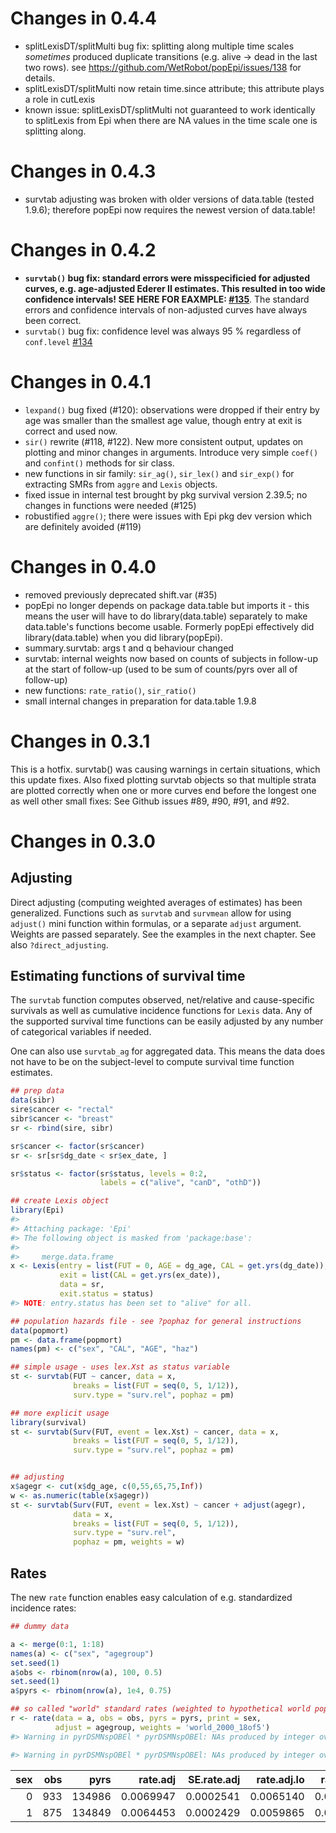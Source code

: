 Changes in 0.4.4
================

-   splitLexisDT/splitMulti bug fix: splitting along multiple time scales *sometimes* produced duplicate transitions (e.g. alive -&gt; dead in the last two rows). see <https://github.com/WetRobot/popEpi/issues/138> for details.
-   splitLexisDT/splitMulti now retain time.since attribute; this attribute plays a role in cutLexis
-   known issue: splitLexisDT/splitMulti not guaranteed to work identically to splitLexis from Epi when there are NA values in the time scale one is splitting along.

Changes in 0.4.3
================

-   survtab adjusting was broken with older versions of data.table (tested 1.9.6); therefore popEpi now requires the newest version of data.table!

Changes in 0.4.2
================

-   **`survtab()` bug fix: standard errors were misspecificied for adjusted curves, e.g. age-adjusted Ederer II estimates. This resulted in too wide confidence intervals! SEE HERE FOR EAXMPLE: [\#135](https://github.com/WetRobot/popEpi/issues/135)**. The standard errors and confidence intervals of non-adjusted curves have always been correct.
-   `survtab()` bug fix: confidence level was always 95 % regardless of `conf.level` [\#134](https://github.com/WetRobot/popEpi/issues/134)

Changes in 0.4.1
================

-   `lexpand()` bug fixed (\#120): observations were dropped if their entry by age was smaller than the smallest age value, though entry at exit is correct and used now.
-   `sir()` rewrite (\#118, \#122). New more consistent output, updates on plotting and minor changes in arguments. Introduce very simple `coef()` and `confint()` methods for sir class.
-   new functions in sir family: `sir_ag()`, `sir_lex()` and `sir_exp()` for extracting SMRs from `aggre` and `Lexis` objects.
-   fixed issue in internal test brought by pkg survival version 2.39.5; no changes in functions were needed (\#125)
-   robustified `aggre()`; there were issues with Epi pkg dev version which are definitely avoided (\#119)

Changes in 0.4.0
================

-   removed previously deprecated shift.var (\#35)
-   popEpi no longer depends on package data.table but imports it - this means the user will have to do library(data.table) separately to make data.table's functions become usable. Formerly popEpi effectively did library(data.table) when you did library(popEpi).
-   summary.survtab: args t and q behaviour changed
-   survtab: internal weights now based on counts of subjects in follow-up at the start of follow-up (used to be sum of counts/pyrs over all of follow-up)
-   new functions: `rate_ratio()`, `sir_ratio()`
-   small internal changes in preparation for data.table 1.9.8

Changes in 0.3.1
================

This is a hotfix. survtab() was causing warnings in certain situations, which this update fixes. Also fixed plotting survtab objects so that multiple strata are plotted correctly when one or more curves end before the longest one as well other small fixes: See Github issues \#89, \#90, \#91, and \#92.

Changes in 0.3.0
================

Adjusting
---------

Direct adjusting (computing weighted averages of estimates) has been generalized. Functions such as `survtab` and `survmean` allow for using `adjust()` mini function within formulas, or a separate `adjust` argument. Weights are passed separately. See the examples in the next chapter. See also `?direct_adjusting`.

Estimating functions of survival time
-------------------------------------

The `survtab` function computes observed, net/relative and cause-specific survivals as well as cumulative incidence functions for `Lexis` data. Any of the supported survival time functions can be easily adjusted by any number of categorical variables if needed.

One can also use `survtab_ag` for aggregated data. This means the data does not have to be on the subject-level to compute survival time function estimates.

``` r
## prep data
data(sibr)
sire$cancer <- "rectal"
sibr$cancer <- "breast"
sr <- rbind(sire, sibr)

sr$cancer <- factor(sr$cancer)
sr <- sr[sr$dg_date < sr$ex_date, ]

sr$status <- factor(sr$status, levels = 0:2, 
                    labels = c("alive", "canD", "othD"))

## create Lexis object
library(Epi)
#> 
#> Attaching package: 'Epi'
#> The following object is masked from 'package:base':
#> 
#>     merge.data.frame
x <- Lexis(entry = list(FUT = 0, AGE = dg_age, CAL = get.yrs(dg_date)), 
           exit = list(CAL = get.yrs(ex_date)), 
           data = sr,
           exit.status = status)
#> NOTE: entry.status has been set to "alive" for all.

## population hazards file - see ?pophaz for general instructions
data(popmort)
pm <- data.frame(popmort)
names(pm) <- c("sex", "CAL", "AGE", "haz")

## simple usage - uses lex.Xst as status variable
st <- survtab(FUT ~ cancer, data = x,
              breaks = list(FUT = seq(0, 5, 1/12)),
              surv.type = "surv.rel", pophaz = pm)

## more explicit usage
library(survival)
st <- survtab(Surv(FUT, event = lex.Xst) ~ cancer, data = x,
              breaks = list(FUT = seq(0, 5, 1/12)),
              surv.type = "surv.rel", pophaz = pm)


## adjusting
x$agegr <- cut(x$dg_age, c(0,55,65,75,Inf))
w <- as.numeric(table(x$agegr))
st <- survtab(Surv(FUT, event = lex.Xst) ~ cancer + adjust(agegr), 
              data = x,
              breaks = list(FUT = seq(0, 5, 1/12)),
              surv.type = "surv.rel", 
              pophaz = pm, weights = w)
```

Rates
-----

The new `rate` function enables easy calculation of e.g. standardized incidence rates:

``` r
## dummy data

a <- merge(0:1, 1:18)
names(a) <- c("sex", "agegroup")
set.seed(1)
a$obs <- rbinom(nrow(a), 100, 0.5)
set.seed(1)
a$pyrs <- rbinom(nrow(a), 1e4, 0.75)

## so called "world" standard rates (weighted to hypothetical world pop in 2000)
r <- rate(data = a, obs = obs, pyrs = pyrs, print = sex, 
          adjust = agegroup, weights = 'world_2000_18of5')
#> Warning in pyrDSMNspOBEl * pyrDSMNspOBEl: NAs produced by integer overflow

#> Warning in pyrDSMNspOBEl * pyrDSMNspOBEl: NAs produced by integer overflow
```

|  sex|  obs|    pyrs|   rate.adj|  SE.rate.adj|  rate.adj.lo|  rate.adj.hi|       rate|  SE.rate|    rate.lo|    rate.hi|
|----:|----:|-------:|----------:|------------:|------------:|------------:|----------:|--------:|----------:|----------:|
|    0|  933|  134986|  0.0069947|    0.0002541|    0.0065140|    0.0075108|  0.0069118|       NA|  0.0064822|  0.0073699|
|    1|  875|  134849|  0.0064453|    0.0002429|    0.0059865|    0.0069394|  0.0064887|       NA|  0.0060727|  0.0069332|
